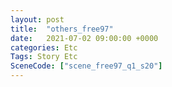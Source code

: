 ```yaml
---
layout: post
title:  "others_free97"
date:   2021-07-02 09:00:00 +0000
categories: Etc
Tags: Story Etc
SceneCode: ["scene_free97_q1_s20"]
---
```


